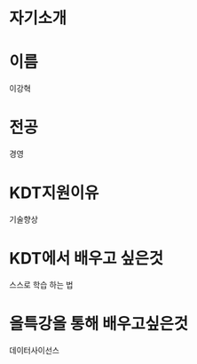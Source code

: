
<!---
hyuk-k/hyuk-k is a ✨ special ✨ repository because its `README.md` (this file) appears on your GitHub profile.
You can click the Preview link to take a look at your changes.
--->
# 자기소개

# 이름 
 
이강혁

# 전공
 
경영

# KDT지원이유

기술향상

# KDT에서 배우고 싶은것
스스로 학습 하는 법

# 을특강을 통해 배우고싶은것
데이터사이선스

